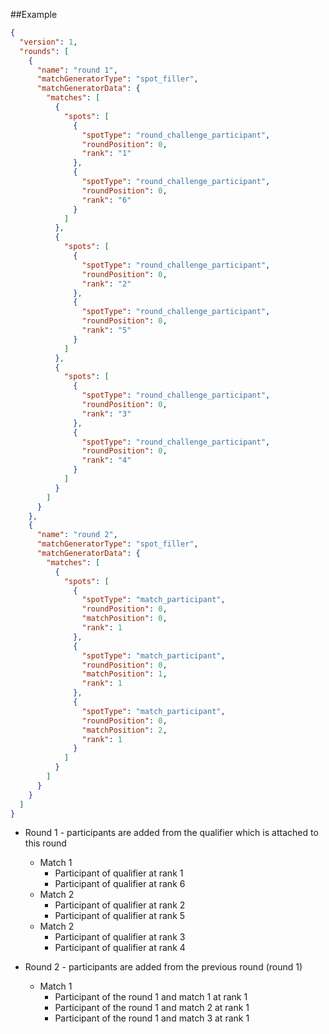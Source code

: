##Example

```json
{
  "version": 1,
  "rounds": [
    {
      "name": "round 1",
      "matchGeneratorType": "spot_filler",
      "matchGeneratorData": {
        "matches": [
          {
            "spots": [
              {
                "spotType": "round_challenge_participant",
                "roundPosition": 0,
                "rank": "1"
              },
              {
                "spotType": "round_challenge_participant",
                "roundPosition": 0,
                "rank": "6"
              }
            ]
          },
          {
            "spots": [
              {
                "spotType": "round_challenge_participant",
                "roundPosition": 0,
                "rank": "2"
              },
              {
                "spotType": "round_challenge_participant",
                "roundPosition": 0,
                "rank": "5"
              }
            ]
          },
          {
            "spots": [
              {
                "spotType": "round_challenge_participant",
                "roundPosition": 0,
                "rank": "3"
              },
              {
                "spotType": "round_challenge_participant",
                "roundPosition": 0,
                "rank": "4"
              }
            ]
          }
        ]
      }
    },
    {
      "name": "round 2",
      "matchGeneratorType": "spot_filler",
      "matchGeneratorData": {
        "matches": [
          {
            "spots": [
              {
                "spotType": "match_participant",
                "roundPosition": 0,
                "matchPosition": 0,
                "rank": 1
              },
              {
                "spotType": "match_participant",
                "roundPosition": 0,
                "matchPosition": 1,
                "rank": 1
              },
              {
                "spotType": "match_participant",
                "roundPosition": 0,
                "matchPosition": 2,
                "rank": 1
              }
            ]
          }
        ]
      }
    }
  ]
}
```

+ Round 1 - participants are added from the qualifier which is attached to this round
  + Match 1
    + Participant of qualifier at rank 1 
    + Participant of qualifier at rank 6 
  + Match 2
    + Participant of qualifier at rank 2
    + Participant of qualifier at rank 5
  + Match 2
    + Participant of qualifier at rank 3
    + Participant of qualifier at rank 4


+ Round 2 - participants are added from the previous round (round 1)
  + Match 1
    + Participant of the round 1 and match 1 at rank 1
    + Participant of the round 1 and match 2 at rank 1
    + Participant of the round 1 and match 3 at rank 1
